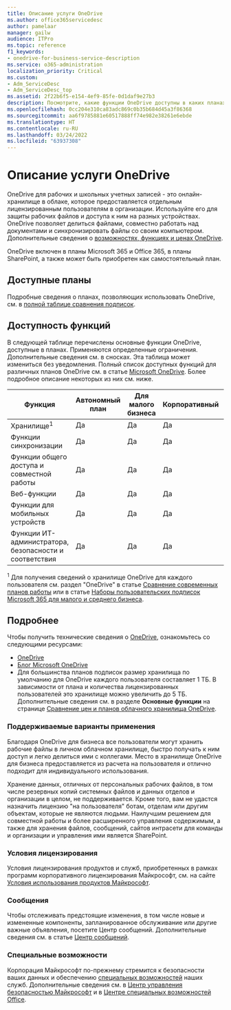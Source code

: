 ```yaml
---
title: Описание услуги OneDrive
ms.author: office365servicedesc
author: pamelaar
manager: gailw
audience: ITPro
ms.topic: reference
f1_keywords:
- onedrive-for-business-service-description
ms.service: o365-administration
localization_priority: Critical
ms.custom:
- Adm_ServiceDesc
- Adm_ServiceDesc_top
ms.assetid: 2f22b6f5-e154-4ef9-85fe-0d1daf9e27b3
description: Посмотрите, какие функции OneDrive доступны в каких планах.
ms.openlocfilehash: 0cc204e310ca83adc869c0b35b684d45a3f86368
ms.sourcegitcommit: aa6f9785881e60517888ff74e982e38261e6ebde
ms.translationtype: HT
ms.contentlocale: ru-RU
ms.lasthandoff: 03/24/2022
ms.locfileid: "63937308"
---
```

# <a name="onedrive-service-description"></a>Описание услуги OneDrive

OneDrive для рабочих и школьных учетных записей - это онлайн-хранилище в облаке, которое предоставляется отдельным лицензированным пользователям в организации. Используйте его для защиты рабочих файлов и доступа к ним на разных устройствах. OneDrive позволяет делиться файлами, совместно работать над документами и синхронизировать файлы со своим компьютером. Дополнительные сведения о [возможностях, функциях и ценах OneDrive](https://www.microsoft.com/microsoft-365/onedrive/onedrive-for-business).

OneDrive включен в планы Microsoft 365 и Office 365, в планы SharePoint, а также может быть приобретен как самостоятельный план.

## <a name="available-plans"></a>Доступные планы

Подробные сведения о планах, позволяющих использовать OneDrive, см. в [полной таблице сравнения подписок](https://go.microsoft.com/fwlink/?linkid=2139145).

## <a name="feature-availability"></a>Доступность функций

В следующей таблице перечислены основные функции OneDrive, доступные в планах. Применяются определенные ограничения. Дополнительные сведения см. в сносках. Эта таблица может измениться без уведомления. Полный список доступных функций для различных планов OneDrive см. в статье [Microsoft OneDrive](https://www.microsoft.com/microsoft-365/onedrive/onedrive-for-business). Более подробное описание некоторых из них см. ниже.

| Функция | Автономный план | Для малого бизнеса | Корпоративный | Для образования | Государственные организации | Некоммерческие организации  |
|---------|-------------------|----------------|------------|-----------|------------|-------------|
| Хранилище<sup>1</sup> | Да | Да | Да | Да | Да | Да |
| Функции синхронизации | Да | Да | Да | Да | Да | Да |
| Функции общего доступа и совместной работы | Да | Да | Да | Да | Да | Да |
| Веб-функции | Да | Да | Да | Да | Да | Да |
| Функции для мобильных устройств | Да | Да | Да | Да | Да | Да |
| Функции ИТ-администратора, безопасности и соответствия | Да | Да | Да | Да | Да | Да |

<sup>1</sup> Для получения сведений о хранилище OneDrive для каждого пользователя см. раздел "OneDrive" в статье [Сравнение современных планов работы](https://go.microsoft.com/fwlink/?linkid=2139145) или в статье [Наборы пользовательских подписок Microsoft 365 для малого и среднего бизнеса](https://query.prod.cms.rt.microsoft.com/cms/api/am/binary/RWR6bM).

## <a name="learn-more"></a>Подробнее

Чтобы получить технические сведения о [OneDrive](https://www.microsoft.com/microsoft-365/onedrive/onedrive-for-business), ознакомьтесь со следующими ресурсами:

- [OneDrive](/onedrive/onedrive)
- [Блог Microsoft OneDrive](https://techcommunity.microsoft.com/t5/microsoft-onedrive-blog/bg-p/OneDriveBlog)
- Для большинства планов подписок размер хранилища по умолчанию для OneDrive каждого пользователя составляет 1 ТБ. В зависимости от плана и количества лицензированных пользователей это хранилище можно увеличить до 5 ТБ. Дополнительные сведения см. в разделе **Основные функции** на странице [Сравнение цен и планов облачного хранилища OneDrive](https://www.microsoft.com/microsoft-365/onedrive/compare-onedrive-plans?activetab=tab:primaryr2).

### <a name="supported-uses"></a>Поддерживаемые варианты применения

Благодаря OneDrive для бизнеса все пользователи могут хранить рабочие файлы в личном облачном хранилище, быстро получать к ним доступ и легко делиться ими с коллегами. Место в хранилище OneDrive для бизнеса предоставляется из расчета на пользователя и отлично подходит для индивидуального использования.

Хранение данных, отличных от персональных рабочих файлов, в том числе резервных копий системных файлов и данных отделов и организации в целом, не поддерживается. Кроме того, вам не удастся назначить лицензию "на пользователя" ботам, отделам или другим объектам, которые не являются людьми. Наилучшим решением для совместной работы и более расширенного управления содержимым, а также для хранения файлов, сообщений, сайтов интрасети для команды и организации и управления ими является SharePoint.

### <a name="licensing-terms"></a>Условия лицензирования

Условия лицензирования продуктов и служб, приобретенных в рамках программ корпоративного лицензирования Майкрософт, см. на сайте [Условия использования продуктов Майкрософт](https://www.microsoft.com/licensing/terms/).

### <a name="messaging"></a>Сообщения

Чтобы отслеживать предстоящие изменения, в том числе новые и измененные компоненты, запланированное обслуживание или другие важные объявления, посетите Центр сообщений. Дополнительные сведения см. в статье [Центр сообщений](/microsoft-365/admin/manage/message-center).

### <a name="accessibility"></a>Специальные возможности

Корпорация Майкрософт по-прежнему стремится к безопасности ваших данных и обеспечению [специальных возможностей](https://www.microsoft.com/trust-center/compliance/accessibility) наших служб. Дополнительные сведения см. в [Центр управления безопасностью Майкрософт](https://www.microsoft.com/trust-center) и в [Центре специальных возможностей Office](https://support.microsoft.com/office/office-accessibility-center-resources-for-people-with-disabilities-ecab0fcf-d143-4fe8-a2ff-6cd596bddc6d).
